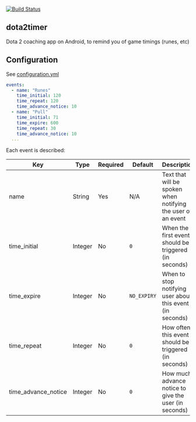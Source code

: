 [![Build Status](https://travis-ci.org/cannawen/dota2timer.svg?branch=master)](https://travis-ci.org/cannawen/dota2timer)

## dota2timer

Dota 2 coaching app on Android, to remind you of game timings (runes, etc)

## Configuration

See [configuration.yml](app/src/main/assets/configuration.yml)
```yaml
events:
  - name: "Runes"
    time_initial: 120
    time_repeat: 120
    time_advance_notice: 10
  - name: "Pull"
    time_initial: 71
    time_expire: 600
    time_repeat: 30
    time_advance_notice: 10
  ...
```
Each event is described:

| Key | Type | Required | Default | Description |
| --- | --- | --- | --- | --- |
| name | String | Yes | N/A | Text that will be spoken when notifying the user of an event |
| time_initial | Integer | No | `0` | When the first event should be triggered (in seconds) |
| time_expire | Integer | No | `NO_EXPIRY` | When to stop notifying user about this event (in seconds) |
| time_repeat | Integer | No | `0` | How often this event should be triggered (in seconds) |
| time_advance_notice | Integer | No | `0` | How much advance notice to give the user (in seconds) |
